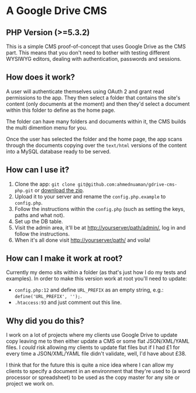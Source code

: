 # A Google Drive CMS
## PHP Version (>=5.3.2)
This is a simple CMS proof-of-concept that uses Google Drive as the CMS part. This means that you don't need to bother with testing different WYSIWYG editors, dealing with authentication, passwords and sessions.

## How does it work?
A user will authenticate themselves using OAuth 2 and grant read permissions to the app. They then select a folder that contains the site's content (only documents at the moment) and then they'd select a document within this folder to define as the home page.

The folder can have many folders and documents within it, the CMS builds the multi dimention menu for you.

Once the user has selected the folder and the home page, the app scans through the documents copying over the `text/html` versions of the content into a MySQL database ready to be served.

## How can I use it?
1. Clone the app: `git clone git@github.com:ahmednuaman/gdrive-cms-php.git` or [download the zip](https://github.com/ahmednuaman/gdrive-cms-php/archive/master.zip).
2. Upload it to your server and rename the `config.php.example` to `config.php`.
3. Follow the instructions within the `config.php` (such as setting the keys, paths and what not).
4. Set up the DB table.
5. Visit the admin area, it'll be at [http://yourserver/path/admin/](http://yourserver/path/admin/), log in and follow the instructions.
6. When it's all done visit [http://yourserver/path/](http://yourserver/path/) and voila!

## How can I make it work at root?
Currently my demo sits within a folder (as that's just how I do my tests and examples). In order to make this version work at root you'll need to update:

- `config.php:12` and define `URL_PREFIX` as an empty string, e.g.: `define('URL_PREFIX', '');`.
- `.htaccess:93` and just comment out this line.


## Why did you do this?
I work on a lot of projects where my clients use Google Drive to update copy leaving me to then either update a CMS or some flat JSON/XML/YAML files. I _could_ risk allowing my clients to update flat files but if I had £1 for every time a JSON/XML/YAML file didn't validate, well, I'd have about £38.

I think that for the future this is quite a nice idea where I can allow my clients to specify a document in an environment that they're used to (a word processor or spreadsheet) to be used as the copy master for any site or project we work on.
